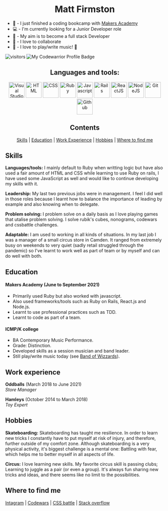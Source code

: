 <h1 align='center'>Matt Firmston</h1>

- :seedling: - I just finished a coding bookcamp with [Makers Academy](https://makers.tech/)
- :computer: - I'm currently looking for a Junior Developer role
- :dart: - My aim is to become a full stack Developer
- :dancers: - I love to collaborate
- :guitar: - I love to play/write music! :metal:

<span align='left'>![visitors](https://visitor-badge.glitch.me/badge?page_id=78556191)</span>
<span align='right'>![My Codewarrior Profile Badge](https://www.codewars.com/users/YoFirmy/badges/micro)</span>

<div align='center'>
  
  <h2>Languages and tools:</h2>
  <img alt="Visual Studio Code" width="50px" src="https://pics.freeicons.io/uploads/icons/png/14178750871552037061-512.png" />
  <img alt="HTML" width="50px" src="https://pics.freeicons.io/uploads/icons/png/8804286661557996995-512.png" />
  <img alt="CSS" width="50px" src="https://pics.freeicons.io/uploads/icons/png/632690741557997006-512.png" />
  <img alt="Ruby" width="50px" src="https://pics.freeicons.io/uploads/icons/png/4090158241551942644-512.png" />
  <img alt="Javascript" width="50px" src="https://pics.freeicons.io/uploads/icons/png/21088442871540553614-512.png" />
  <img alt="Rails" width="50px" src="https://pics.freeicons.io/uploads/icons/png/2219791841551942639-512.png" />
  <img alt="ReactJS" width="50px" src="https://pics.freeicons.io/uploads/icons/png/8575147831553750379-64.png" />
  <img alt="NodeJS" width="50px" src="https://pics.freeicons.io/uploads/icons/png/15056343581551942278-512.png" />
  <img alt="Git" width="50px" src="https://pics.freeicons.io/uploads/icons/png/9374299221540553610-512.png" />
  <img alt="Github" width="50px" src="https://pics.freeicons.io/uploads/icons/png/10412341841540553610-512.png" />

</div>
<div align='center'>

## Contents
[Skills](#skills) | [Education](#education) | [Work Experience](#work-experience) | [Hobbies](#hobbies) | [Where to find me](#Where-to-find-me)
  
</div>

## Skills
**Languages/tools:** I mainly default to Ruby when writting logic but have also used a fair amount of HTML and CSS while learning to use Ruby on rails, I have used some JavaScript as well and would like to continue developing my skills with it.

**Leadership:** My last two previous jobs were in management. I feel I did well in those roles because I learnt how to balance the importance of leading by example and also knowing when to delegate.

**Problem solving:** I problem solve on a daily basis as I love playing games that utalise problem solving. I solve rubik's cubes, nonograms, codewars and cssbattle challenges.

**Adaptable:** I am used to working in all kinds of situations. In my last job I was a manager of a small circus store in Camden. It ranged from extremely busy on weekends to very quiet (sadly retail struggled through the pandemic) so I've learnt to work well as part of team or by myself and can do well with both.

## Education
#### Makers Academy (June to September 2021)
- Primarily used Ruby but also worked with javascript.
- Also used frameworks/tools such as Ruby on Rails, React.js and Node.js.
- Learnt to use professional practices such as TDD.
- Learnt to code as part of a team.

#### ICMP/K college
- BA Contemporary Music Performance.
- Grade: Distinction.
- Developed skills as a session musician and band leader.
- Still play/write music today (see [Band of Wizzards](https://soundcloud.com/bandofwizzards/)).

## Work experience
**Oddballs** (March 2018 to June 2021)  
_Store Manager_

**Hamleys** (October 2014 to March 2018)  
_Toy Expert_

## Hobbies
**Skateboarding:** Skateboarding has taught me resilience. In order to learn new tricks I constantly have to put myself at risk of injury, and therefore, further outside of my comfort zone. Although skateboarding is a very physical activity, it's biggest challenge is a mental one: Battling with fear, which helps me to better myself in all aspects of life.

**Circus:** I love learning new skills. My favorite circus skill is passing clubs; Learning to juggle as a pair (or even a group). It's always fun sharing new tricks and ideas, and there seems like no limit to the possibilities.

## Where to find me
[Intagram](https://www.instagram.com/mattfirmston/) | [Codewars](https://www.codewars.com/users/YoFirmy) | [CSS battle](https://cssbattle.dev/player/yofirmy) | [Stack overflow](https://stackoverflow.com/users/15154036/yofirmy)
